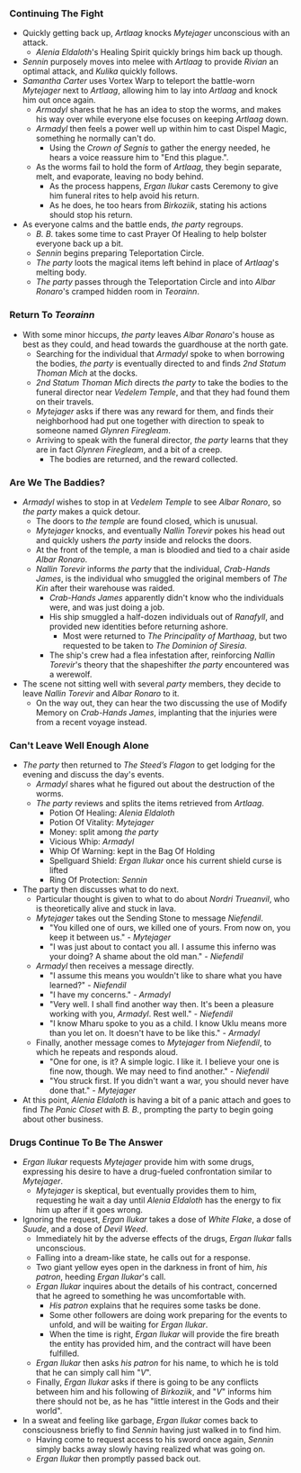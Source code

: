 ### Continuing The Fight

* Quickly getting back up, *Artlaag* knocks *Mytejager* unconscious with an attack.
  * *Alenia Eldaloth*'s Healing Spirit quickly brings him back up though.
* *Sennin* purposely moves into melee with *Artlaag* to provide *Rivian* an optimal attack, and *Kulika* quickly follows.
* *Samantha Carter* uses Vortex Warp to teleport the battle-worn *Mytejager* next to *Artlaag*, allowing him to lay into *Artlaag* and knock him out once again.
  * *Armadyl* shares that he has an idea to stop the worms, and makes his way over while everyone else focuses on keeping *Artlaag* down.
  * *Armadyl* then feels a power well up within him to cast Dispel Magic, something he normally can't do.
    * Using the *Crown of Segnis* to gather the energy needed, he hears a voice reassure him to "End this plague.".
  * As the worms fail to hold the form of *Artlaag*, they begin separate, melt, and evaporate, leaving no body behind.
    * As the process happens, *Ergan Ilukar* casts Ceremony to give him funeral rites to help avoid his return.
    * As he does, he too hears from *Birkoziik*, stating his actions should stop his return.
* As everyone calms and the battle ends, *the party* regroups.
  * *B. B.* takes some time to cast Prayer Of Healing to help bolster everyone back up a bit.
  * *Sennin* begins preparing Teleportation Circle.
  * *The party* loots the magical items left behind in place of *Artlaag*'s melting body.
  * *The party* passes through the Teleportation Circle and into *Albar Ronaro*'s cramped hidden room in *Teorainn*.

### Return To *Teorainn*

* With some minor hiccups, *the party* leaves *Albar Ronaro*'s house as best as they could, and head towards the guardhouse at the north gate.
  * Searching for the individual that *Armadyl* spoke to when borrowing the bodies, *the party* is eventually directed to and finds *2nd Statum Thoman Mich* at the docks.
  * *2nd Statum Thoman Mich* directs *the party* to take the bodies to the funeral director near *Vedelem Temple*, and that they had found them on their travels.
  * *Mytejager* asks if there was any reward for them, and finds their neighborhood had put one together with direction to speak to someone named *Glynren Firegleam*.
  * Arriving to speak with the funeral director, *the party* learns that they are in fact *Glynren Firegleam*, and a bit of a creep.
    * The bodies are returned, and the reward collected.

### Are We The Baddies?

* *Armadyl* wishes to stop in at *Vedelem Temple* to see *Albar Ronaro*, so *the party* makes a quick detour.
  * The doors to *the temple* are found closed, which is unusual.
  * *Mytejager* knocks, and eventually *Nallin Torevir* pokes his head out and quickly ushers *the party* inside and relocks the doors.
  * At the front of the temple, a man is bloodied and tied to a chair aside *Albar Ronaro*.
  * *Nallin Torevir* informs *the party* that the individual, *Crab-Hands James*, is the individual who smuggled the original members of *The Kin* after their warehouse was raided.
    * *Crab-Hands James* apparently didn't know who the individuals were, and was just doing a job.
    * His ship smuggled a half-dozen individuals out of *Ranafyll*, and provided new identities before returning ashore.
      * Most were returned to *The Principality of Marthaag*, but two requested to be taken to *The Dominion of Siresia*.
    * The ship's crew had a flea infestation after, reinforcing *Nallin Torevir*'s theory that the shapeshifter *the party* encountered was a werewolf. 
* The scene not sitting well with several *party* members, they decide to leave *Nallin Torevir* and *Albar Ronaro* to it.
  * On the way out, they can hear the two discussing the use of Modify Memory on *Crab-Hands James*, implanting that the injuries were from a recent voyage instead.

### Can't Leave Well Enough Alone

* *The party* then returned to *The Steed’s Flagon* to get lodging for the evening and discuss the day's events.
  * *Armadyl* shares what he figured out about the destruction of the worms.
  * *The party* reviews and splits the items retrieved from *Artlaag*.
    * Potion Of Healing: *Alenia Eldaloth*
    * Potion Of Vitality: *Mytejager*
    * Money: split among *the party*
    * Vicious Whip: *Armadyl*
    * Whip Of Warning: kept in the Bag Of Holding
    * Spellguard Shield: *Ergan Ilukar* once his current shield curse is lifted
    * Ring Of Protection: *Sennin*
* The party then discusses what to do next.
  * Particular thought is given to what to do about *Nordri Trueanvil*, who is theoretically alive and stuck in lava.
  * *Mytejager* takes out the Sending Stone to message *Niefendil*.
    * "You killed one of ours, we killed one of yours. From now on, you keep it between us." - *Mytejager*
    * "I was just about to contact you all. I assume this inferno was your doing? A shame about the old man." - *Niefendil*
  * *Armadyl* then receives a message directly.
    * "I assume this means you wouldn't like to share what you have learned?" - *Niefendil*
    * "I have my concerns." - *Armadyl*
    * "Very well. I shall find another way then. It's been a pleasure working with you, *Armadyl*. Rest well." - *Niefendil*
    * "I know Mharu spoke to you as a child. I know Uklu means more than you let on. It doesn't have to be like this." - *Armadyl*
  * Finally, another message comes to *Mytejager* from *Niefendil*, to which he repeats and responds aloud.
    * "One for one, is it? A simple logic. I like it. I believe your one is fine now, though. We may need to find another." - *Niefendil*
    * "You struck first. If you didn't want a war, you should never have done that." - *Mytejager*
* At this point, *Alenia Eldaloth* is having a bit of a panic attach and goes to find *The Panic Closet* with *B. B.*, prompting the party to begin going about other business.

### Drugs Continue To Be The Answer

* *Ergan Ilukar* requests *Mytejager* provide him with some drugs, expressing his desire to have a drug-fueled confrontation similar to *Mytejager*.
  * *Mytejager* is skeptical, but eventually provides them to him, requesting he wait a day until *Alenia Eldaloth* has the energy to fix him up after if it goes wrong.
* Ignoring the request, *Ergan Ilukar* takes a dose of *White Flake*, a dose of *Suude*, and a dose of *Devil Weed*.
  * Immediately hit by the adverse effects of the drugs, *Ergan Ilukar* falls unconscious.
  * Falling into a dream-like state, he calls out for a response.
  * Two giant yellow eyes open in the darkness in front of him, *his patron*, heeding *Ergan Ilukar*'s call.
  * *Ergan Ilukar* inquires about the details of his contract, concerned that he agreed to something he was uncomfortable with.
    * *His patron* explains that he requires some tasks be done.
    * Some other followers are doing work preparing for the events to unfold, and will be waiting for *Ergan Ilukar*.
    * When the time is right, *Ergan Ilukar* will provide the fire breath the entity has provided him, and the contract will have been fulfilled.
  * *Ergan Ilukar* then asks *his patron* for his name, to which he is told that he can simply call him "*V*".
  * Finally, *Ergan Ilukar* asks if there is going to be any conflicts between him and his following of *Birkoziik*, and "*V*" informs him there should not be, as he has "little interest in the Gods and their world".
* In a sweat and feeling like garbage, *Ergan Ilukar* comes back to consciousness briefly to find *Sennin* having just walked in to find him.
  * Having come to request access to his sword once again, *Sennin* simply backs away slowly having realized what was going on.
  * *Ergan Ilukar* then promptly passed back out.
